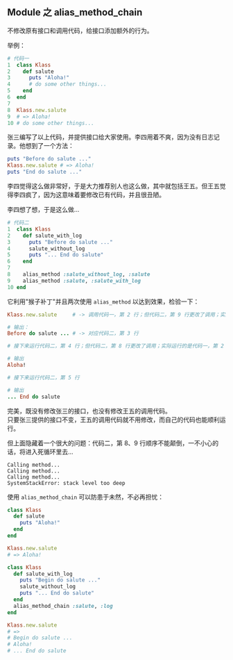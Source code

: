 ## Module 之 alias_method_chain

不修改原有接口和调用代码，给接口添加额外的行为。

举例：

```ruby
# 代码一
1  class Klass
2    def salute
3      puts "Aloha!"
4      # do some other things...
5    end
6  end
7
8  Klass.new.salute
9  # => Aloha!
10 # do some other things...
```

张三编写了以上代码，并提供接口给大家使用。李四用着不爽，因为没有日志记录。他想到了一个方法：

```ruby
puts "Before do salute ..."
Klass.new.salute # => Aloha!
puts "End do salute ..."
```

李四觉得这么做非常好，于是大力推荐别人也这么做，其中就包括王五。但王五觉得李四疯了，因为这意味着要修改已有代码，并且很丑陋。

李四想了想，于是这么做...

```ruby
# 代码二
1  class Klass
2    def salute_with_log
3      puts "Before do salute ..."
4      salute_without_log
5      puts "... End do salute"
6    end
7
8    alias_method :salute_without_log, :salute
9    alias_method :salute, :salute_with_log
10 end
```

它利用"猴子补丁"并且两次使用 `alias_method` 以达到效果，检验一下：

```ruby
Klass.new.salute     # -> 调用代码一，第 2 行；但代码二，第 9 行更改了调用；实际运行的是代码二，第 2 行

# 输出：
Before do salute ... # -> 对应代码二，第 3 行

# 接下来运行代码二，第 4 行；但代码二，第 8 行更改了调用；实际运行的是代码一，第 2 行

# 输出
Aloha!

# 接下来运行代码二，第 5 行

# 输出
... End do salute
```

完美，既没有修改张三的接口，也没有修改王五的调用代码。  
只要张三提供的接口不变，王五的调用代码就不用修改，而自己的代码也能顺利运行。

但上面隐藏着一个很大的问题：代码二，第 8、9 行顺序不能颠倒，一不小心的话，将进入死循环里去...

```
Calling method...
Calling method...
Calling method...
SystemStackError: stack level too deep
```

使用 `alias_method_chain` 可以防患于未然，不必再担忧：

```ruby
class Klass
  def salute
    puts "Aloha!"
  end
end

Klass.new.salute
# => Aloha!

class Klass
  def salute_with_log
    puts "Begin do salute ..."
    salute_without_log
    puts "... End do salute"
  end
  alias_method_chain :salute, :log
end

Klass.new.salute
# =>
# Begin do salute ...
# Aloha!
# ... End do salute
```
